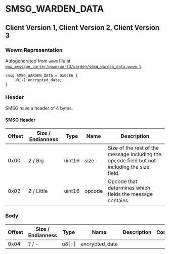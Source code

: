 # SMSG_WARDEN_DATA

## Client Version 1, Client Version 2, Client Version 3

### Wowm Representation

Autogenerated from `wowm` file at [`wow_message_parser/wowm/world/warden/smsg_warden_data.wowm:1`](https://github.com/gtker/wow_messages/tree/main/wow_message_parser/wowm/world/warden/smsg_warden_data.wowm#L1).
```rust,ignore
smsg SMSG_WARDEN_DATA = 0x02E6 {
    u8[-] encrypted_data;
}
```
### Header

SMSG have a header of 4 bytes.

#### SMSG Header

| Offset | Size / Endianness | Type   | Name   | Description |
| ------ | ----------------- | ------ | ------ | ----------- |
| 0x00   | 2 / Big           | uint16 | size   | Size of the rest of the message including the opcode field but not including the size field.|
| 0x02   | 2 / Little        | uint16 | opcode | Opcode that determines which fields the message contains.|

### Body

| Offset | Size / Endianness | Type | Name | Description | Comment |
| ------ | ----------------- | ---- | ---- | ----------- | ------- |
| 0x04 | ? / - | u8[-] | encrypted_data |  |  |

